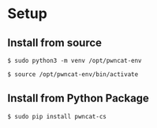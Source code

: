 # Setup

## Install from source

```
$ sudo python3 -m venv /opt/pwncat-env

$ source /opt/pwncat-env/bin/activate
```

## Install from Python Package

```
$ sudo pip install pwncat-cs
```